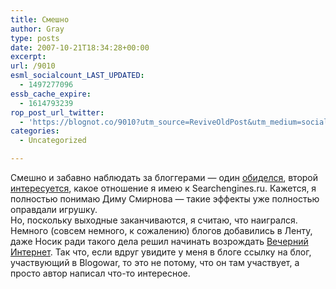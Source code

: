 ```yaml
---
title: Смешно
author: Gray
type: posts
date: 2007-10-21T18:34:28+00:00
excerpt:
url: /9010
esml_socialcount_LAST_UPDATED:
  - 1497277096
essb_cache_expire:
  - 1614793239
rop_post_url_twitter:
  - 'https://blognot.co/9010?utm_source=ReviveOldPost&utm_medium=social&utm_campaign=ReviveOldPost'
categories:
  - Uncategorized

---
```








Смешно и забавно наблюдать за блоггерами &#8212; один <a href="http://myinternetvision.blogspot.com/2007/10/blog-post_21.html" target="_blank">обиделся</a>, второй <a href="http://myinternetvision.blogspot.com/2007/10/blog-post_21.html" target="_blank">интересуется</a>, какое отношение я имею к Searchengines.ru. Кажется, я полностью понимаю Диму Смирнова &#8212; такие эффекты уже полностью оправдали игрушку.  
Но, поскольку выходные заканчиваются, я считаю, что наигрался. Немного (совсем немного, к сожалению) блогов добавились в Ленту, даже Носик ради такого дела решил начинать возрождать <a href="http://dolboeb.typepad.com/vi/" target="_blank">Вечерний Интернет</a>. Так что, если вдруг увидите у меня в блоге ссылку на блог, участвующий в Blogowar, то это не потому, что он там участвует, а просто автор написал что-то интересное.